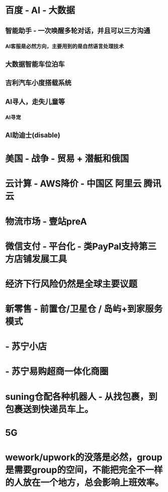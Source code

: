 # 百度 - AI - 大数据
## 智能助手 - 一次唤醒多轮对话，并且可以三方沟通
### AI客服是必然方向，主要用到的是自然语言处理技术
## 大数据智能车位泊车
## 吉利汽车小度搭载系统
## AI寻人，走失儿童等
### AI寻宠
## AI助迪士(disable)

# 美国 - 战争 - 贸易 + 潜艇和俄国
# 云计算 - AWS降价 - 中国区 阿里云 腾讯云
# 物流市场 - 壹站preA
# 微信支付 - 平台化 - 类PayPal支持第三方店铺发展工具
# 经济下行风险仍然是全球主要议题
# 新零售 - 前置仓/卫星仓 / 岛屿+到家服务模式
#       - 苏宁小店  
#       - 苏宁易购超商一体化商圈
# suning仓配各种机器人 - 从找包裹，到包裹送到快递员车上。
# 5G
# wework/upwork的没落是必然，group是需要group的空间，不能把完全不一样的人放在一个地方，总会影响上班效率。
# 
#
#
#
#
#
#
#


